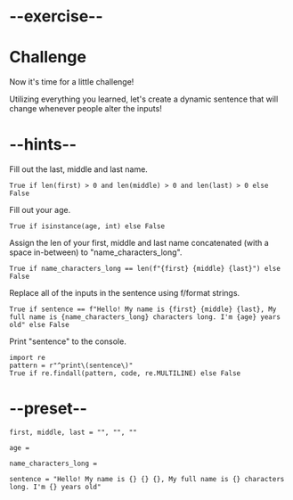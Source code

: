 # --exercise--

# Challenge

Now it's time for a little challenge! 

Utilizing everything you learned, let's create a dynamic sentence that will change whenever people alter the inputs!

# --hints--

Fill out the last, middle and last name.

```
True if len(first) > 0 and len(middle) > 0 and len(last) > 0 else False
```

Fill out your age.

```
True if isinstance(age, int) else False
```

Assign the len of your first, middle and last name concatenated (with a space in-between) to "name_characters_long".

```
True if name_characters_long == len(f"{first} {middle} {last}") else False
```

Replace all of the inputs in the sentence using f/format strings.

```
True if sentence == f"Hello! My name is {first} {middle} {last}, My full name is {name_characters_long} characters long. I'm {age} years old" else False
```

Print "sentence" to the console.

```
import re
pattern = r"^print\(sentence\)"
True if re.findall(pattern, code, re.MULTILINE) else False
```

# --preset--

```
first, middle, last = "", "", ""

age = 

name_characters_long = 

sentence = "Hello! My name is {} {} {}, My full name is {} characters long. I'm {} years old"
```
